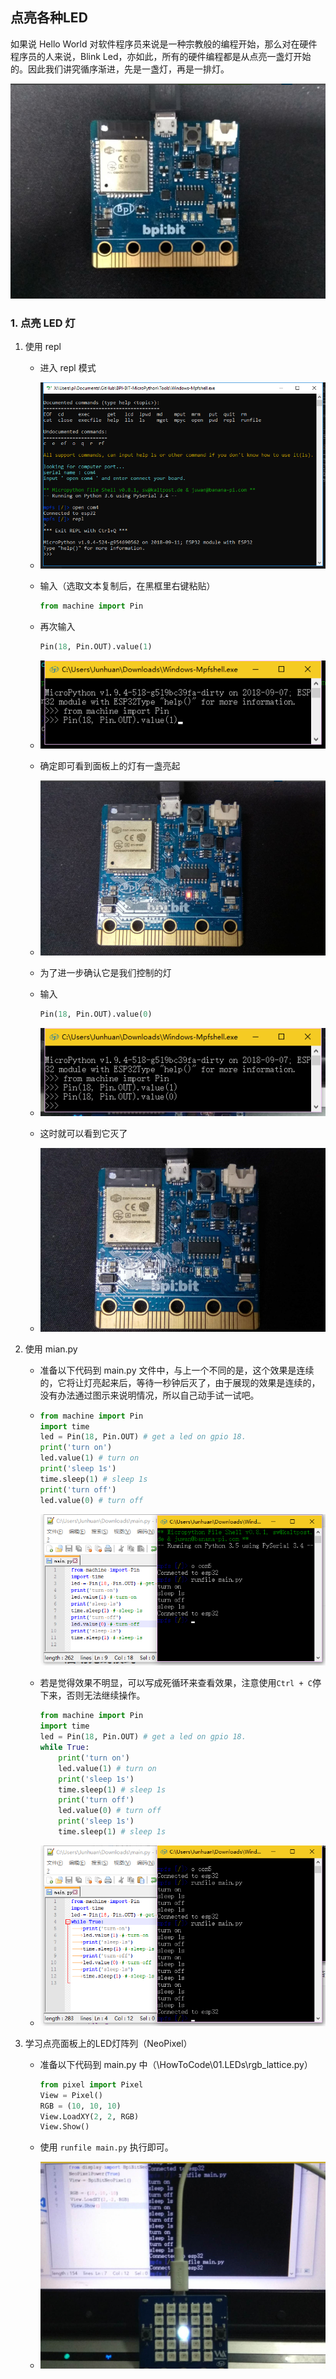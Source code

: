 
## 点亮各种LED

如果说 Hello World 对软件程序员来说是一种宗教般的编程开始，那么对在硬件程序员的人来说，Blink Led，亦如此，所有的硬件编程都是从点亮一盏灯开始的。因此我们讲究循序渐进，先是一盏灯，再是一排灯。

![ready](leds/ready.png)

### 1. 点亮 LED 灯

1. 使用 repl

   - 进入 repl 模式

   - ![into_repl](leds/into_repl.png)

   - 输入（选取文本复制后，在黑框里右键粘贴）

     ```python
     from machine import Pin
     ```

   - 再次输入

     ```python
     Pin(18, Pin.OUT).value(1)
     ```

   - ![light_up](leds/light_up.png)

   - 确定即可看到面板上的灯有一盏亮起

   - ![light_result](leds/light_result.png)

   - 为了进一步确认它是我们控制的灯

   - 输入

     ```python
     Pin(18, Pin.OUT).value(0)
     ```

   - ![light_down](leds/light_down.png)

   - 这时就可以看到它灭了

   - ![light_restore](leds/light_restore.png)

2. 使用 mian.py

   - 准备以下代码到 main.py 文件中，与上一个不同的是，这个效果是连续的，它将让灯亮起来后，等待一秒钟后灭了，由于展现的效果是连续的，没有办法通过图示来说明情况，所以自己动手试一试吧。

   - ```python
     from machine import Pin
     import time
     led = Pin(18, Pin.OUT) # get a led on gpio 18.
     print('turn on')
     led.value(1) # turn on
     print('sleep 1s')
     time.sleep(1) # sleep 1s
     print('turn off')
     led.value(0) # turn off
     ```

     ![mian_light](leds/mian_light.png)

   - 若是觉得效果不明显，可以写成死循环来查看效果，注意使用` Ctrl + C `停下来，否则无法继续操作。

     ```python
     from machine import Pin
     import time
     led = Pin(18, Pin.OUT) # get a led on gpio 18.
     while True:
         print('turn on')
         led.value(1) # turn on
         print('sleep 1s')
         time.sleep(1) # sleep 1s
         print('turn off')
         led.value(0) # turn off
         print('sleep 1s')
         time.sleep(1) # sleep 1s
     ```

   - ![blink_led](leds/blink_led.png)

1. 学习点亮面板上的LED灯阵列（NeoPixel）

   - 准备以下代码到 main.py 中（\HowToCode\01.LEDs\rgb_lattice.py）

     ```python
     from pixel import Pixel
     View = Pixel()
     RGB = (10, 10, 10)
     View.LoadXY(2, 2, RGB)
     View.Show()
     ```

   - 使用 `runfile main.py` 执行即可。

   - ![pixel](leds/pixel.png)

